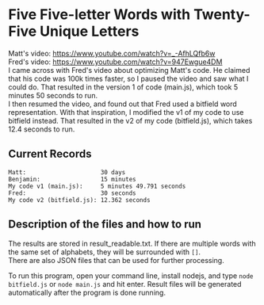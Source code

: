 # Five Five-letter Words with Twenty-Five Unique Letters
Matt's video: https://www.youtube.com/watch?v=_-AfhLQfb6w  
Fred's video: https://www.youtube.com/watch?v=947Ewgue4DM  
I came across with Fred's video about optimizing Matt's code. He claimed that his code was 100k times faster, so I paused the video and saw what I could do. That resulted in the version 1 of code (main.js), which took 5 minutes 50 seconds to run.  
I then resumed the video, and found out that Fred used a bitfield word representation. With that inspiration, I modified the v1 of my code to use bitfield instead. That resulted in the v2 of my code (bitfield.js), which takes 12.4 seconds to run.  

## Current Records
```
Matt:                     30 days
Benjamin:                 15 minutes
My code v1 (main.js):     5 minutes 49.791 seconds
Fred:                     30 seconds
My code v2 (bitfield.js): 12.362 seconds
```

## Description of the files and how to run
The results are stored in result_readable.txt. If there are multiple words with the same set of alphabets, they will be surrounded with `[]`.  
There are also JSON files that can be used for further processing.  

To run this program, open your command line, install nodejs, and type `node bitfield.js` or `node main.js` and hit enter. Result files will be generated automatically after the program is done running.  